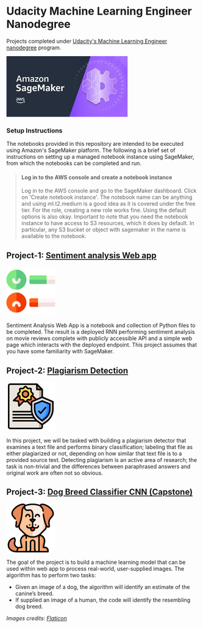 # Udacity Machine Learning Engineer Nanodegree
Projects completed under [Udacity's Machine Learning Engineer nanodegree](https://www.udacity.com/course/machine-learning-engineer-nanodegree--nd009t) program. 

![sagemaker](imgs/sagemaker.jpg) 

### Setup Instructions
The notebooks provided in this repository are intended to be executed using Amazon's SageMaker platform. The following is a brief set of instructions on setting up a managed notebook instance using SageMaker, from which the notebooks can be completed and run.

> #### Log in to the AWS console and create a notebook instance
> Log in to the AWS console and go to the SageMaker dashboard. Click on 'Create notebook instance'. The notebook name can be anything and using ml.t2.medium is a good idea as it is covered under the free tier. For the role, creating a new role works fine. Using the default options is also okay. Important to note that you need the notebook instance to have access to S3 resources, which it does by default. In particular, any S3 bucket or object with sagemaker in the name is available to the notebook.


## Project-1: [Sentiment analysis Web app](https://github.com/cloud-VG/Udacity-Machine-Learning-Engineer-Nanodegree/tree/master/IMDb%20Sentiment%20Analysis%20Web%20App)

![project icon](imgs/p_icon.png)

Sentiment Analysis Web App is a notebook and collection of Python files to be completed. The result is a deployed RNN performing sentiment analysis on movie reviews complete with publicly accessible API and a simple web page which interacts with the deployed endpoint. This project assumes that you have some familiarity with SageMaker.


## Project-2: [Plagiarism Detection](https://github.com/cloud-VG/Udacity-Machine-Learning-Engineer-Nanodegree/tree/master/Plagiarism%20Detection)

![project icon](imgs/p2_icon.png)

In this project, we will be tasked with building a plagiarism detector that examines a text file and performs binary classification; labeling that file as either plagiarized or not, depending on how similar that text file is to a provided source text. Detecting plagiarism is an active area of research; the task is non-trivial and the differences between paraphrased answers and original work are often not so obvious.

## Project-3: [Dog Breed Classifier CNN (Capstone)](https://github.com/cloud-VG/Udacity-Machine-Learning-Engineer-Nanodegree/tree/master/Dog%20Breed%20Classifier%20CNN)

![project icon](imgs/p3_icon.png)

The goal of the project is to build a machine learning model that can be used within web app to process real-world, user-supplied images. The algorithm has to perform two tasks:

* Given an image of a dog, the algorithm will identify an estimate of the canine’s breed.
* If supplied an image of a human, the code will identify the resembling dog breed.


_Images credits: [Flaticon](https://www.flaticon.com/)_
